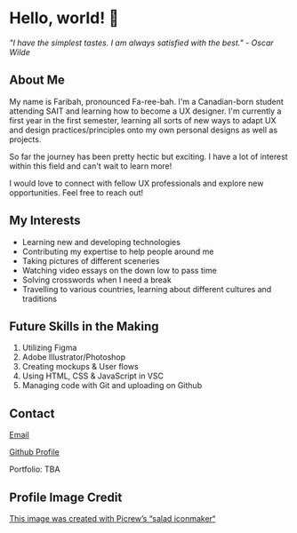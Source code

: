 # Hello, world! 👋

*"I have the simplest tastes. I am always satisfied with the best." - Oscar Wilde*

## About Me 
My name is Faribah, pronounced Fa-ree-bah. I'm a Canadian-born student attending SAIT and learning how to become a UX designer. I'm currently a first year in the first semester, learning all sorts of new ways to adapt UX and design practices/principles onto my own personal designs as well as projects. 

So far the journey has been pretty hectic but exciting. I have a lot of interest within this field and can't wait to learn more!

I would love to connect with fellow UX professionals and explore new opportunities. Feel free to reach out!

## My Interests

- Learning new and developing technologies
- Contributing my expertise to help people around me
- Taking pictures of different sceneries 
- Watching video essays on the down low to pass time
- Solving crosswords when I need a break
- Travelling to various countries, learning about different cultures and traditions

## Future Skills in the Making
1. Utilizing Figma
2. Adobe Illustrator/Photoshop
3. Creating mockups & User flows
4. Using HTML, CSS & JavaScript in VSC
5. Managing code with Git and uploading on Github

## Contact
<a href=”Faribah.Nawar@edu.sait.ca”>[Email](https://mail.google.com/mail/?view=cm&fs=1&to=faribah.nawar@edu.sait.ca)</a>

<a href="https://github.com/faribahnawar">Github Profile</a>

 Portfolio: TBA

## Profile Image Credit
<a href="https://picrew.me/share?cd=MeTueGgfsO">This image was created with Picrew’s “salad iconmaker“</a>
